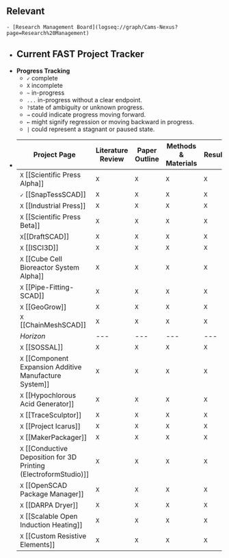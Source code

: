 ## Relevant
	- [Research Management Board](logseq://graph/Cams-Nexus?page=Research%20Management)
- ## Current FAST Project Tracker
- **Progress Tracking**
	- `✓` complete
	- `X` incomplete
	- `~` in-progress
	- `...` in-progress without a clear endpoint.
	- `?`state of ambiguity or unknown progress.
	- `→` could indicate progress moving forward.
	- `←` might signify regression or moving backward in progress.
	- `|` could represent a stagnant or paused state.
- |Project Page|Literature Review|Paper Outline|Methods & Materials|Results|Discussion & Conclusion|Paper Revision & Edits|Peer Review|
  |--|--|--|--|--|--|--|--|
  | `X` [[Scientific Press Alpha]] |`X`|`X`|`X`|`X`|`X`|`X`|`X`|
  | `✓` [[SnapTessSCAD]] |`X`|`X`|`X`|`X`|`X`|`X`|`X`|
  |`X` [[Industrial Press]]  |`X`|`X`|`X`|`X`|`X`|`X`|`X`|
  |`X` [[Scientific Press Beta]]  |`X`|`X`|`X`|`X`|`X`|`X`|`X`|
  |`X`[[DraftSCAD]]|`X`|`X`|`X`|`X`|`X`|`X`|`X`|
  |`X` [[ISCI3D]]  |`X`|`X`|`X`|`X`|`X`|`X`|`X`|
  |`X` [[Cube Cell Bioreactor System Alpha]]  |`X`|`X`|`X`|`X`|`X`|`X`|`X`|
  |`X` [[Pipe-Fitting-SCAD]] |`X`|`X`|`X`|`X`|`X`|`X`|`X`|
  |`X` [[GeoGrow]] |`X`|`X`|`X`|`X`|`X`|`X`|`X`|
  |`X` [[ChainMeshSCAD]] |`X`|`X`|`X`|`X`|`X`|`X`|`X`|
  |*Horizon*|---|---|---|---|---|---|---|
  |`X` [[SOSSAL]]|`X`|`X`|`X`|`X`|`X`|`X`|`X`|
  |`X` [[Component Expansion Additive Manufacture System]]  |`X`|`X`|`X`|`X`|`X`|`X`|`X`|
  |`X` [[Hypochlorous Acid Generator]]  |`X`|`X`|`X`|`X`|`X`|`X`|`X`|
  |`X` [[TraceSculptor]] |`X`|`X`|`X`|`X`|`X`|`X`|`X`|
  |`X` [[Project Icarus]]  |`X`|`X`|`X`|`X`|`X`|`X`|`X`|
  |`X` [[MakerPackager]] |`X`|`X`|`X`|`X`|`X`|`X`|`X`|
  |`X` [[Conductive Deposition for 3D Printing (ElectroformStudio)]] |`X`|`X`|`X`|`X`|`X`|`X`|`X`|
  |`X` [[OpenSCAD Package Manager]] |`X`|`X`|`X`|`X`|`X`|`X`|`X`|
  |`X` [[DARPA Dryer]] |`X`|`X`|`X`|`X`|`X`|`X`|`X`|
  |`X` [[Scalable Open Induction Heating]] |`X`|`X`|`X`|`X`|`X`|`X`|`X`|
  |`X` [[Custom Resistive Elements]] |`X`|`X`|`X`|`X`|`X`|`X`|`X`|